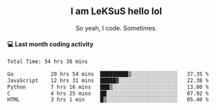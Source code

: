 <h2 align="center">I am LeKSuS hello lol</h2>
<p align="center">So yeah, I code. Sometimes.</p>

#### :computer: Last month coding activity
<!--START_SECTION:waka-->

```txt
Total Time: 54 hrs 38 mins

Go            20 hrs 54 mins  █████████▒░░░░░░░░░░░░░░░   37.35 %
JavaScript    12 hrs 31 mins  █████▓░░░░░░░░░░░░░░░░░░░   22.38 %
Python        7 hrs 16 mins   ███▒░░░░░░░░░░░░░░░░░░░░░   13.00 %
C             4 hrs 25 mins   ██░░░░░░░░░░░░░░░░░░░░░░░   07.92 %
HTML          3 hrs 1 min     █▒░░░░░░░░░░░░░░░░░░░░░░░   05.40 %
```

<!--END_SECTION:waka-->
